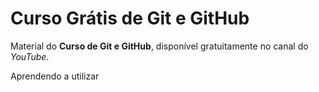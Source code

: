 # Curso Grátis de Git e GitHub
Material do **Curso de Git e GitHub**, disponível gratuitamente no canal do *YouTube*.

Aprendendo a utilizar

